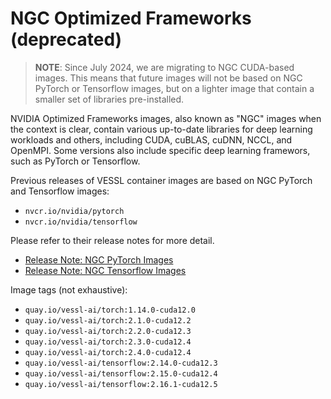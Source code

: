 # NGC Optimized Frameworks (deprecated)

> **NOTE**: Since July 2024, we are migrating to NGC CUDA-based images.
> This means that future images will not be based on NGC PyTorch or Tensorflow images,
> but on a lighter image that contain a smaller set of libraries pre-installed.

NVIDIA Optimized Frameworks images, also known as "NGC" images when the context is clear, contain
various up-to-date libraries for deep learning workloads and others, including CUDA, cuBLAS,
cuDNN, NCCL, and OpenMPI. Some versions also include specific deep learning framewors, such as
PyTorch or Tensorflow.

Previous releases of VESSL container images are based on NGC PyTorch and Tensorflow images:

* `nvcr.io/nvidia/pytorch`
* `nvcr.io/nvidia/tensorflow`

Please refer to their release notes for more detail.

- [Release Note: NGC PyTorch Images](https://docs.nvidia.com/deeplearning/frameworks/pytorch-release-notes/index.html)
- [Release Note: NGC Tensorflow Images](https://docs.nvidia.com/deeplearning/frameworks/tensorflow-release-notes/index.html)

Image tags (not exhaustive):

* `quay.io/vessl-ai/torch:1.14.0-cuda12.0`
* `quay.io/vessl-ai/torch:2.1.0-cuda12.2`
* `quay.io/vessl-ai/torch:2.2.0-cuda12.3`
* `quay.io/vessl-ai/torch:2.3.0-cuda12.4`
* `quay.io/vessl-ai/torch:2.4.0-cuda12.4`
* `quay.io/vessl-ai/tensorflow:2.14.0-cuda12.3`
* `quay.io/vessl-ai/tensorflow:2.15.0-cuda12.4`
* `quay.io/vessl-ai/tensorflow:2.16.1-cuda12.5`